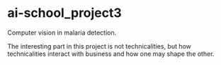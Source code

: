 # ai-school_project3
Computer vision in malaria detection.

The interesting part in this project is not technicalities, but how technicalities interact with business and how one may shape the other.
